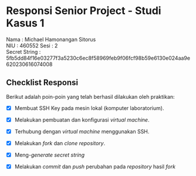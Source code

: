 # Responsi Senior Project - Studi Kasus 1

Nama : Michael Hamonangan Sitorus  
NIU : 460552
Sesi : 2   
Secret String : 5fb5dd84f16e03277f3a5230c6ec8f58969feb9f06fcf98b59e6130e024aa9e620230616074008

## Checklist Responsi

Berikut adalah poin-poin yang telah berhasil dilakukan oleh praktikan:

- [x] Membuat SSH Key pada mesin lokal (komputer laboratorium).
- [x] Melakukan pembuatan dan konfigurasi _virtual machine_.
- [x] Terhubung dengan _virtual machine_ menggunakan SSH.
- [x] Melakukan _fork_ dan _clone_ _repository_.
- [x] Meng-_generate_ _secret string_
- [x] Melakukan _commit_ dan _push_ perubahan pada _repository_ hasil _fork_

